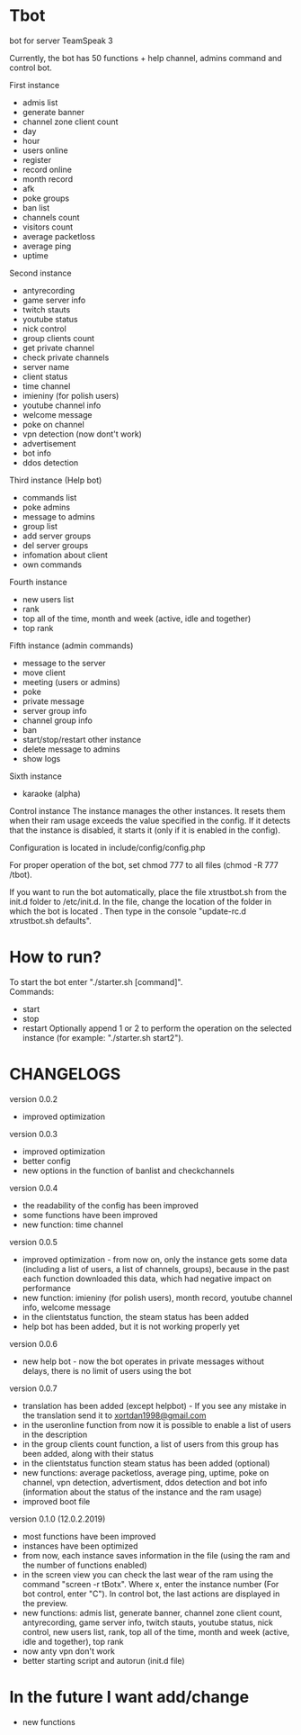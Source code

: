 # Tbot
bot for server TeamSpeak 3

Currently, the bot has 50 functions + help channel, admins command and control bot.

First instance
- admis list
- generate banner
- channel zone client count
- day
- hour
- users online
- register
- record online
- month record
- afk
- poke groups
- ban list
- channels count
- visitors count
- average packetloss
- average ping
- uptime

Second instance
- antyrecording
- game server info
- twitch stauts
- youtube status
- nick control
- group clients count
- get private channel
- check private channels
- server name 
- client status
- time channel
- imieniny (for polish users)
- youtube channel info
- welcome message
- poke on channel
- vpn detection (now dont't work)
- advertisement
- bot info
- ddos detection

Third instance (Help bot)
- commands list
- poke admins
- message to admins
- group list
- add server groups
- del server groups
- infomation about client
- own commands

Fourth instance
- new users list
- rank
- top all of the time, month and week (active, idle and together)
- top rank

Fifth instance (admin commands)
- message to the server
- move client
- meeting (users or admins)
- poke
- private message
- server group info
- channel group info
- ban
- start/stop/restart other instance
- delete message to admins
- show logs

Sixth instance
- karaoke (alpha)

Control instance
The instance manages the other instances. It resets them when their ram usage exceeds the value specified in the config. If it detects that the instance is disabled, it starts it (only if it is enabled in the config).

Configuration is located in include/config/config.php

For proper operation of the bot, set chmod 777 to all files (chmod -R 777 /tbot).

If you want to run the bot automatically, place the file xtrustbot.sh from the init.d folder to /etc/init.d. In the file, change the location of the folder in which the bot is located
. Then type in the console "update-rc.d xtrustbot.sh defaults".


# How to run?
To start the bot enter "./starter.sh [command]".                                                                    
Commands:
- start
- stop
- restart
Optionally append 1 or 2 to perform the operation on the selected instance (for example: "./starter.sh start2").


# CHANGELOGS
version 0.0.2
- improved optimization

version 0.0.3
- improved optimization
- better config
- new options in the function of banlist and checkchannels

version 0.0.4
- the readability of the config has been improved
- some functions have been improved
- new function: time channel

version 0.0.5
- improved optimization - from now on, only the instance gets some data (including a list of users, a list of channels, groups), because in the past each function downloaded this data, which had negative impact on performance
- new function: imieniny (for polish users), month record, youtube channel info, welcome message
- in the clientstatus function, the steam status has been added
- help bot has been added, but it is not working properly yet

version 0.0.6
- new help bot - now the bot operates in private messages without delays, there is no limit of users using the bot

version 0.0.7
- translation has been added (except helpbot) - If you see any mistake in the translation send it to xortdan1998@gmail.com
- in the useronline function from now it is possible to enable a list of users in the description
- in the group clients count function, a list of users from this group has been added, along with their status
- in the clientstatus function steam status has been added (optional)
- new functions: average packetloss, average ping, uptime, poke on channel, vpn detection, advertisment, ddos detection and bot info (information about the status of the instance and the ram usage)
- improved boot file

version 0.1.0 (12.0.2.2019)
- most functions have been improved
- instances have been optimized
- from now, each instance saves information in the file (using the ram and the number of functions enabled)
- in the screen view you can check the last wear of the ram using the command "screen -r tBotx". Where x, enter the instance number (For bot control, enter "C"). In control bot, the last actions are displayed in the preview.
- new functions: admis list, generate banner, channel zone client count, antyrecording, game server info, twitch stauts, youtube status, nick control, new users list, rank, top all of the time, month and week (active, idle and together), top rank
- now anty vpn don't work
- better starting script and autorun (init.d file) 

# In the future I want add/change
- new functions
